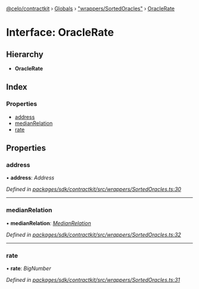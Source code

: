 [@celo/contractkit](../README.md) › [Globals](../globals.md) › ["wrappers/SortedOracles"](../modules/_wrappers_sortedoracles_.md) › [OracleRate](_wrappers_sortedoracles_.oraclerate.md)

# Interface: OracleRate

## Hierarchy

* **OracleRate**

## Index

### Properties

* [address](_wrappers_sortedoracles_.oraclerate.md#address)
* [medianRelation](_wrappers_sortedoracles_.oraclerate.md#medianrelation)
* [rate](_wrappers_sortedoracles_.oraclerate.md#rate)

## Properties

###  address

• **address**: *Address*

*Defined in [packages/sdk/contractkit/src/wrappers/SortedOracles.ts:30](https://github.com/celo-org/celo-monorepo/blob/contractkit-v1.2.2/packages/sdk/contractkit/src/wrappers/SortedOracles.ts#L30)*

___

###  medianRelation

• **medianRelation**: *[MedianRelation](../enums/_wrappers_sortedoracles_.medianrelation.md)*

*Defined in [packages/sdk/contractkit/src/wrappers/SortedOracles.ts:32](https://github.com/celo-org/celo-monorepo/blob/contractkit-v1.2.2/packages/sdk/contractkit/src/wrappers/SortedOracles.ts#L32)*

___

###  rate

• **rate**: *BigNumber*

*Defined in [packages/sdk/contractkit/src/wrappers/SortedOracles.ts:31](https://github.com/celo-org/celo-monorepo/blob/contractkit-v1.2.2/packages/sdk/contractkit/src/wrappers/SortedOracles.ts#L31)*
